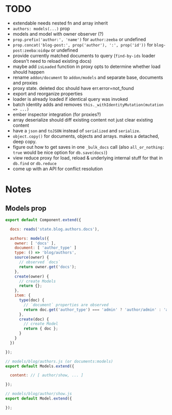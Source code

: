 # TODO

* extendable needs nested fn and array inherit
* `authors: models(...)` prop
* models and model with owner observer (?)
* `prop.prefix('author:', 'name')` for `author:zeeba` or undefined
* `prop.concat('blog-post:', prop('author'), ':', prop('id'))` for `blog-post:zeeba:oidqw` or undefined
* provide currently matched documents to query (`find-by-ids` loader doesn't need to reload existing docs)
* maybe add `isLoaded` function in proxy opts to determine whether load should happen
* rename `addon/document` to `addon/models` and separate base, documents and proxies
* proxy state. deleted doc should have err.error=not_found
* export and reorganize properties
* loader is already loaded if identical query was invoked
* batch identity adds and removes `this._withIdentityMutation(mutation => ...)`
* ember inspector integration (for proxies?)
* array deserialize should diff existing content not just clear existing content
* have a `json` and `toJSON` instead of `serialized` and `serialize`.
* `object.copy()` for documents, objects and arrays. makes a detached, deep copy.
* figure out how to get saves in one `_bulk_docs` call (also `all_or_nothing: true` would be nice option for `db.save(docs)`)
* view reduce proxy for load, reload & underlying internal stuff for that in `db.find` or `db.reduce`
* come up with an API for conflict resolution

# Notes

## Models prop

``` javascript
export default Component.extend({

  docs: reads('state.blog.authors.docs'),

  authors: models({
    owner: [ 'docs' ],
    document: [ 'author_type' ]
    type: () => 'blog/authors',
    source(owner) {
      // observed `docs`
      return owner.get('docs');
    },
    create(owner) {
      // create Models
      return {};
    },
    item: {
      type(doc) {
        // `document` properties are observed
        return doc.get('author_type') === 'admin' ? 'author/admin' : 'author/base';
      },
      create(doc) {
        // create Model
        return { doc };
      }
    }
  })

});

// models/blog/authors.js (or documents:models)
export default Models.extend({

  content: // [ author/show, ... ]

});

// models/blog/author/show.js
export default Model.extend({

});
```
